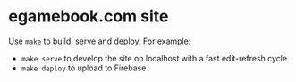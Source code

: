 # egamebook.com site

Use `make` to build, serve and deploy. For example:

* `make serve` to develop the site on localhost with a fast edit-refresh cycle
* `make deploy` to upload to Firebase